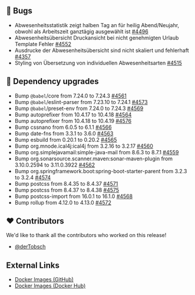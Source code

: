 ## 🐞 Bugs

- Abwesenheitsstatistik zeigt halben Tag an für heilig Abend/Neujahr, obwohl als Arbeitszeit ganztägig ausgewählt ist [#4496](https://github.com/urlaubsverwaltung/urlaubsverwaltung/issues/4496)
- Abwesenheitsübersicht Druckansicht bei nicht genehmigten Urlaub Template Fehler [#4552](https://github.com/urlaubsverwaltung/urlaubsverwaltung/issues/4552)
- Ausdrucke der Abwesenheitsübersicht sind nicht skaliert und fehlerhaft [#4357](https://github.com/urlaubsverwaltung/urlaubsverwaltung/issues/4357)
- Styling von Übersetzung von individuellen Abwesenheitsarten [#4515](https://github.com/urlaubsverwaltung/urlaubsverwaltung/issues/4515)

## 🔨 Dependency upgrades

- Bump `@babel`/core from 7.24.0 to 7.24.3 [#4561](https://github.com/urlaubsverwaltung/urlaubsverwaltung/pull/4561)
- Bump `@babel`/eslint-parser from 7.23.10 to 7.24.1 [#4573](https://github.com/urlaubsverwaltung/urlaubsverwaltung/pull/4573)
- Bump `@babel`/preset-env from 7.24.0 to 7.24.3 [#4569](https://github.com/urlaubsverwaltung/urlaubsverwaltung/pull/4569)
- Bump autoprefixer from 10.4.17 to 10.4.18 [#4564](https://github.com/urlaubsverwaltung/urlaubsverwaltung/pull/4564)
- Bump autoprefixer from 10.4.18 to 10.4.19 [#4576](https://github.com/urlaubsverwaltung/urlaubsverwaltung/pull/4576)
- Bump cssnano from 6.0.5 to 6.1.1 [#4566](https://github.com/urlaubsverwaltung/urlaubsverwaltung/pull/4566)
- Bump date-fns from 3.3.1 to 3.6.0 [#4563](https://github.com/urlaubsverwaltung/urlaubsverwaltung/pull/4563)
- Bump esbuild from 0.20.1 to 0.20.2 [#4565](https://github.com/urlaubsverwaltung/urlaubsverwaltung/pull/4565)
- Bump org.mnode.ical4j:ical4j from 3.2.16 to 3.2.17 [#4560](https://github.com/urlaubsverwaltung/urlaubsverwaltung/pull/4560)
- Bump org.simplejavamail:simple-java-mail from 8.6.3 to 8.7.1 [#4559](https://github.com/urlaubsverwaltung/urlaubsverwaltung/pull/4559)
- Bump org.sonarsource.scanner.maven:sonar-maven-plugin from 3.10.0.2594 to 3.11.0.3922 [#4562](https://github.com/urlaubsverwaltung/urlaubsverwaltung/pull/4562)
- Bump org.springframework.boot:spring-boot-starter-parent from 3.2.3 to 3.2.4 [#4574](https://github.com/urlaubsverwaltung/urlaubsverwaltung/pull/4574)
- Bump postcss from 8.4.35 to 8.4.37 [#4571](https://github.com/urlaubsverwaltung/urlaubsverwaltung/pull/4571)
- Bump postcss from 8.4.37 to 8.4.38 [#4575](https://github.com/urlaubsverwaltung/urlaubsverwaltung/pull/4575)
- Bump postcss-import from 16.0.1 to 16.1.0 [#4568](https://github.com/urlaubsverwaltung/urlaubsverwaltung/pull/4568)
- Bump rollup from 4.12.0 to 4.13.0 [#4572](https://github.com/urlaubsverwaltung/urlaubsverwaltung/pull/4572)

## ❤️ Contributors

We'd like to thank all the contributors who worked on this release!

- [@derTobsch](https://github.com/derTobsch)
## External Links

- [Docker Images (GitHub)](https://github.com/urlaubsverwaltung/urlaubsverwaltung/pkgs/container/urlaubsverwaltung%2Furlaubsverwaltung)
- [Docker Images (Docker Hub)](https://hub.docker.com/r/urlaubsverwaltung/urlaubsverwaltung)
